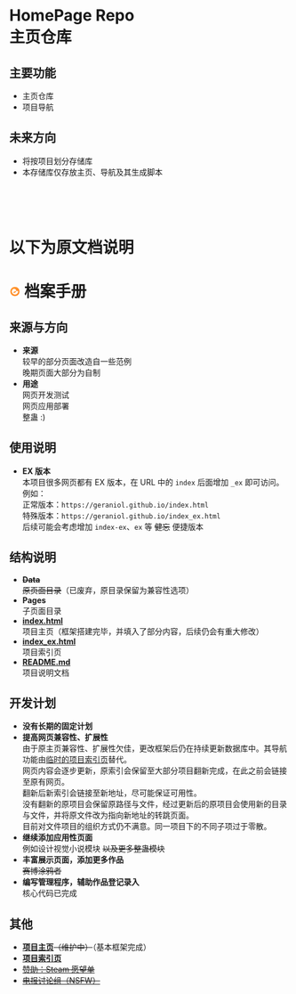 # HomePage Repo <br /> 主页仓库  

## **主要功能**  
- 主页仓库  
- 项目导航  

## **未来方向**
- 将按项目划分存储库
- 本存储库仅存放主页、导航及其生成脚本

<br /><br /><br />

# 以下为原文档说明

# <img src="./Page/Public/icon/Logo.svg" width="20em"> **档案手册**  

## **来源与方向**  

- **来源**  
较早的部分页面改造自一些范例  
晚期页面大部分为自制  
- **用途**  
网页开发测试  
网页应用部署  
整蛊 :)  

## **使用说明**  

- **EX 版本**  
本项目很多网页都有 EX 版本，在 URL 中的 `index` 后面增加 `_ex` 即可访问。例如：  
正常版本：`https://geraniol.github.io/index.html`  
特殊版本：`https://geraniol.github.io/index_ex.html`  
后续可能会考虑增加 `index-ex`、`ex` 等 ~~健忘~~ 便捷版本  

## **结构说明**  

- ~~**Data**~~  
~~原页面目录~~（已废弃，原目录保留为兼容性选项）  
- **Pages**  
子页面目录  
- **[index.html](./index.html)**  
项目主页（框架搭建完毕，并填入了部分内容，后续仍会有重大修改）  
- **[index_ex.html](./index_ex.html)**  
项目索引页  
- **[README.md](./README.md)**  
项目说明文档  

## **开发计划**  
- **没有长期的固定计划**  
- **提高网页兼容性、扩展性**  
由于原主页兼容性、扩展性欠佳，更改框架后仍在持续更新数据库中。其导航功能由[临时的项目索引页](https://geraniol.github.io/index_ex.html)替代。  
网页内容会逐步更新，原索引会保留至大部分项目翻新完成，在此之前会链接至原有网页。  
翻新后新索引会链接至新地址，尽可能保证可用性。  
没有翻新的原项目会保留原路径与文件，经过更新后的原项目会使用新的目录与文件，并将原文件改为指向新地址的转跳页面。  
目前对文件项目的组织方式仍不满意。同一项目下的不同子项过于零散。  
- **继续添加应用性页面**  
例如设计视觉小说模块 ~~以及更多整蛊模块~~  
- **丰富展示页面，添加更多作品**  
~~赛博涂鸦者~~  
- **编写管理程序，辅助作品登记录入**  
核心代码已完成  

## **其他**  
- **[项目主页](https://geraniol.github.io/index.html)**~~（维护中）~~（基本框架完成）  
- **[项目索引页](https://geraniol.github.io/index_ex.html)**  
- ~~[赞助：Steam 愿望单]()~~  
- ~~[电报讨论组（NSFW）]()~~  
